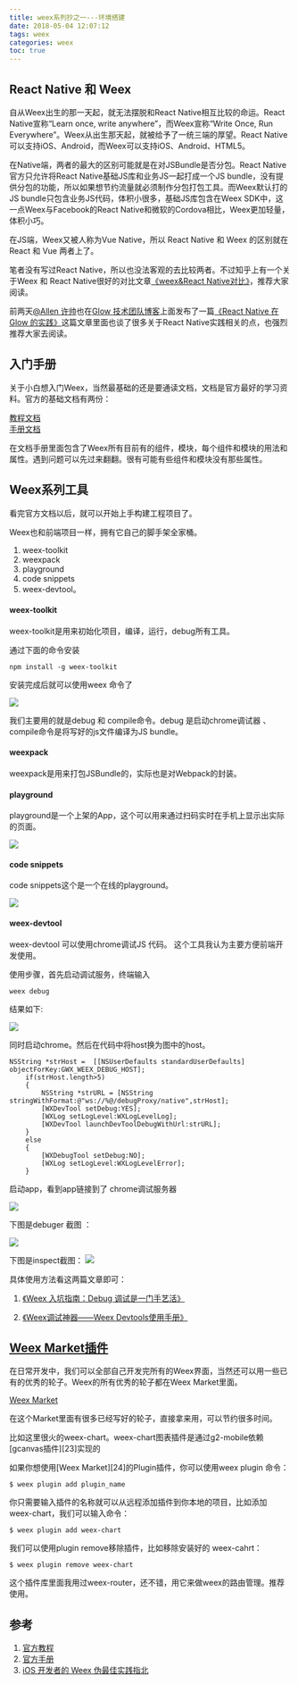 ```yaml
---
title: weex系列抄之一---环境搭建
date: 2018-05-04 12:07:12
tags: weex
categories: weex
toc: true
---
```


## React Native 和 Weex

自从Weex出生的那一天起，就无法摆脱和React Native相互比较的命运。React Native宣称“Learn once, write anywhere”，而Weex宣称“Write Once, Run Everywhere”。Weex从出生那天起，就被给予了一统三端的厚望。React Native可以支持iOS、Android，而Weex可以支持iOS、Android、HTML5。

在Native端，两者的最大的区别可能就是在对JSBundle是否分包。React Native官方只允许将React Native基础JS库和业务JS一起打成一个JS bundle，没有提供分包的功能，所以如果想节约流量就必须制作分包打包工具。而Weex默认打的JS bundle只包含业务JS代码，体积小很多，基础JS库包含在Weex SDK中，这一点Weex与Facebook的React Native和微软的Cordova相比，Weex更加轻量，体积小巧。

在JS端，Weex又被人称为Vue Native，所以 React Native 和 Weex 的区别就在 React 和 Vue 两者上了。

笔者没有写过React Native，所以也没法客观的去比较两者。不过知乎上有一个关于Weex 和 React Native很好的对比文章[《weex&React Native对比》](https://zhuanlan.zhihu.com/p/21677103)，推荐大家阅读。

前两天[@Allen 许帅](http://www.weibo.com/122678100)也在[Glow 技术团队博客](http://tech.glowing.com/cn/)上面发布了一篇[《React Native 在 Glow 的实践》](http://tech.glowing.com/cn/react-native-at-glow/)这篇文章里面也谈了很多关于React Native实践相关的点，也强烈推荐大家去阅读。

## 入门手册

关于小白想入门Weex，当然最基础的还是要通读文档，文档是官方最好的学习资料。官方的基础文档有两份：

[教程文档](http://weex-project.io/cn/guide/)  
[手册文档](http://weex-project.io/cn/references/)


在文档手册里面包含了Weex所有目前有的组件，模块，每个组件和模块的用法和属性。遇到问题可以先过来翻翻。很有可能有些组件和模块没有那些属性。

## Weex系列工具

看完官方文档以后，就可以开始上手构建工程项目了。

Weex也和前端项目一样，拥有它自己的脚手架全家桶。

1. weex-toolkit 
2. weexpack 
3. playground 
4. code snippets 
5. weex-devtool。

#### weex-toolkit

weex-toolkit是用来初始化项目，编译，运行，debug所有工具。

通过下面的命令安装 

```
npm install -g weex-toolkit
```

安装完成后就可以使用weex 命令了 

![](http://of685p9vy.bkt.clouddn.com/hybird/weex/weex-toolkit.png)

我们主要用的就是debug 和 compile命令。debug 是启动chrome调试器 、compile命令是将写好的js文件编译为JS bundle。

#### weexpack

weexpack是用来打包JSBundle的，实际也是对Webpack的封装。

#### playground

playground是一个上架的App，这个可以用来通过扫码实时在手机上显示出实际的页面。

 ![](http://of685p9vy.bkt.clouddn.com/hybird/weex/playground.png)

#### code snippets

code snippets这个是一个在线的playground。

 ![](http://of685p9vy.bkt.clouddn.com/hybird/weex/dotwe.png)

#### weex-devtool

weex-devtool 可以使用chrome调试JS 代码。  这个工具我认为主要方便前端开发使用。

使用步骤，首先启动调试服务，终端输入

```
weex debug
```

结果如下:

![](http://of685p9vy.bkt.clouddn.com/hybird/weex/weexdebug.png)

同时启动chrome。然后在代码中将host换为图中的host。

```
NSString *strHost =  [[NSUserDefaults standardUserDefaults] objectForKey:GWX_WEEX_DEBUG_HOST];
    if(strHost.length>5)
    {
        NSString *strURL = [NSString stringWithFormat:@"ws://%@/debugProxy/native",strHost];
        [WXDevTool setDebug:YES];
        [WXLog setLogLevel:WXLogLevelLog];
        [WXDevTool launchDevToolDebugWithUrl:strURL];
    }
    else
    {
        [WXDebugTool setDebug:NO];
        [WXLog setLogLevel:WXLogLevelError];
    }
```

启动app，看到app链接到了 chrome调试服务器 

![](http://of685p9vy.bkt.clouddn.com/hybird/weex/weexdebugapp.png)

下图是debuger 截图 ：

![](http://of685p9vy.bkt.clouddn.com/hybird/weex/weexdebugdebug.png)

下图是inspect截图：
![](http://of685p9vy.bkt.clouddn.com/hybird/weex/weexdebugpage.png)

具体使用方法看这两篇文章即可：

1. [《Weex 入坑指南：Debug 调试是一门手艺活》](https://zhuanlan.zhihu.com/p/25331465)  

2. [《Weex调试神器——Weex Devtools使用手册》](https://github.com/weexteam/article/issues/50)



## [Weex Market插件](https://github.com/halfrost/Halfrost-Field/blob/master/contents/iOS/Weex/Weex_pseudo-best_practices_for_iOS_developers.md#2-weex-market%E6%8F%92%E4%BB%B6)

在日常开发中，我们可以全部自己开发完所有的Weex界面，当然还可以用一些已有的优秀的轮子。Weex的所有优秀的轮子都在Weex Market里面。

 [Weex Market](https://camo.githubusercontent.com/bdaba9a49b7d7b32486fb7d68a1c5c965c07b19c/687474703a2f2f75706c6f61642d696d616765732e6a69616e7368752e696f2f75706c6f61645f696d616765732f313139343031322d353631643838663562333739353763352e706e673f696d6167654d6f6772322f6175746f2d6f7269656e742f7374726970253743696d61676556696577322f322f772f31323430) 

在这个Market里面有很多已经写好的轮子，直接拿来用，可以节约很多时间。

比如这里很火的weex-chart。weex-chart图表插件是通过g2-mobile依赖[gcanvas插件][23]实现的

如果你想使用[Weex Market][24]的Plugin插件，你可以使用weex plugin 命令：

```
$ weex plugin add plugin_name
```

你只需要输入插件的名称就可以从远程添加插件到你本地的项目，比如添加 weex-chart，我们可以输入命令：

```
$ weex plugin add weex-chart
```

我们可以使用plugin remove移除插件，比如移除安装好的 weex-cahrt：

```
$ weex plugin remove weex-chart

```

这个插件库里面我用过weex-router，还不错，用它来做weex的路由管理。推荐使用。


## 参考

1. [官方教程](http://weex-project.io/cn/guide/)
2. [官方手册](http://weex-project.io/cn/references/)
3. [iOS 开发者的 Weex 伪最佳实践指北](https://github.com/halfrost/Halfrost-Field/blob/master/contents/iOS/Weex/Weex_pseudo-best_practices_for_iOS_developers.md#ios-开发者的-weex-伪最佳实践指北)
